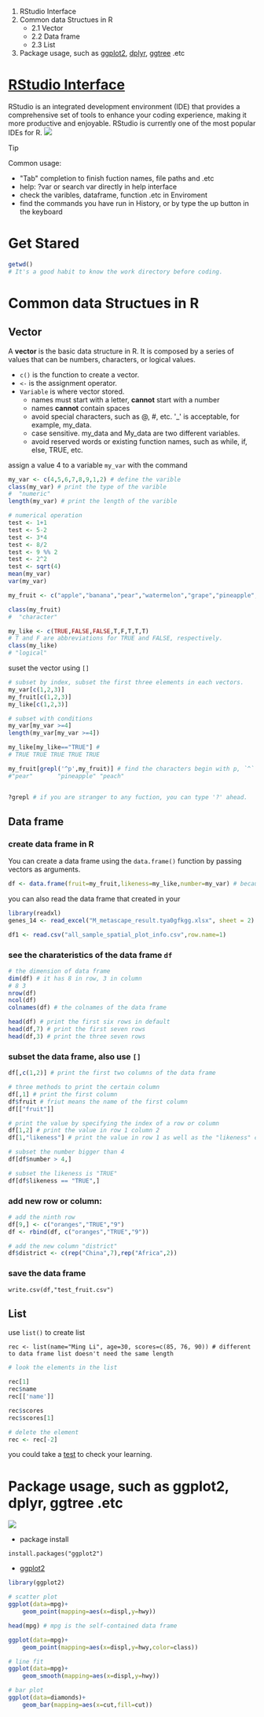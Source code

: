 1. RStudio Interface
2. Common data Structues in R
	- 2.1 Vector
	- 2.2 Data frame
 	- 2.3 List
3. Package usage, such as [ggplot2](https://rstudio.github.io/cheatsheets/data-visualization.pdf), [dplyr](https://rstudio.github.io/cheatsheets/data-transformation.pdf), [ggtree](https://www.jianshu.com/p/b37836d71a70) .etc
# [RStudio Interface](https://rstudio.github.io/cheatsheets/rstudio-ide.pdf)
RStudio is an integrated development environment (IDE) that provides a comprehensive set of tools to enhance your coding experience, making it more productive and enjoyable. RStudio is currently one of the most popular IDEs for R.
![](attachments/Pasted%20image%2020241027103947.png)



> [!Tip] 

 Common usage:
 - "Tab" completion to finish fuction names, file paths and .etc
 - help: ?var or search var directly in help interface
 - check the varibles, dataframe, function .etc in Enviroment 
 - find the commands  you have run in History, or by type the  up button in the keyboard

# Get Stared

```r
getwd()
# It's a good habit to know the work directory before coding.

```

# Common data Structues in R
## Vector
A **vector** is the basic data structure in R. It is composed by a series of values that can be numbers, characters, or logical values.
- `c()` is the function to create a vector.
- `<-` is the assignment operator.
- `Variable` is where vector stored.
	 - names must start with a letter, **cannot** start with a number
	 - names **cannot** contain spaces
	 - avoid special characters, such as @, #, etc. '_' is acceptable, for example, my_data.
	 - case sensitive. my_data and My_data are two different variables.
	 - avoid reserved words or existing function names, such as while, if, else, TRUE, etc.

assign a value 4 to a variable `my_var` with the command
```R
my_var <- c(4,5,6,7,8,9,1,2) # define the varible
class(my_var) # print the type of the varible
#  "numeric"
length(my_var) # print the length of the varible

# numerical operation
test <- 1+1
test <- 5-2
test <- 3*4
test <- 8/2
test <- 9 %% 2 
test <- 2^2
test <- sqrt(4)
mean(my_var)
var(my_var)

my_fruit <- c("apple","banana","pear","watermelon","grape","pineapple","cucumber","peach" )

class(my_fruit)
#  "character"

my_like <- c(TRUE,FALSE,FALSE,T,F,T,T,T)
# T and F are abbreviations for TRUE and FALSE, respectively.
class(my_like)
# "logical"
```

suset the vector using `[]`
```R
# subset by index, subset the first three elements in each vectors.
my_var[c(1,2,3)]
my_fruit[c(1,2,3)]
my_like[c(1,2,3)]

# subset with conditions
my_var[my_var >=4]
length(my_var[my_var >=4])

my_like[my_like=="TRUE"] # 
# TRUE TRUE TRUE TRUE TRUE

my_fruit[grepl('^p',my_fruit)] # find the characters begin with p, `^` 
#"pear"       "pineapple" "peach"


?grepl # if you are stranger to any fuction, you can type '?' ahead.

```

## Data frame
### create data frame in R
You can create a data frame using the `data.frame()` function by passing vectors as arguments.
```R
df <- data.frame(fruit=my_fruit,likeness=my_like,number=my_var) # because of the same length of each vector, you can create data frame directly.
```
you can also read the data frame that created in your 
```R
library(readxl)
genes_14 <- read_excel("M_metascape_result.tya0gfkgg.xlsx", sheet = 2)

df1 <- read.csv("all_sample_spatial_plot_info.csv",row.name=1)
```

### see the charateristics of the data frame `df`
```r
# the dimension of data frame
dim(df) # it has 8 in row, 3 in column
# 8 3 
nrow(df)
ncol(df)
colnames(df) # the colnames of the data frame

head(df) # print the first six rows in default
head(df,7) # print the first seven rows 
head(df,3) # print the three seven rows

```

### subset the data frame, also  use `[]`
```R
df[,c(1,2)] # print the first two columns of the data frame

# three methods to print the certain column 
df[,1] # print the first column
df$fruit # friut means the name of the first column
df[["fruit"]]

# print the value by specifying the index of a row or column
df[1,2] # print the value in row 1 column 2
df[1,"likeness"] # print the value in row 1 as well as the "likeness" column

# subset the number bigger than 4
df[df$number > 4,]

# subset the likeness is "TRUE"
df[df$likeness == "TRUE",]

```

### add new row or column:
```R
# add the ninth row
df[9,] <- c("oranges","TRUE","9")
df <- rbind(df, c("oranges","TRUE","9"))

# add the new column "district"
df$district <- c(rep("China",7),rep("Africa",2))

```

### save the data frame
```
write.csv(df,"test_fruit.csv")
```
## List
use `list()` to create list
```
rec <- list(name="Ming Li", age=30, scores=c(85, 76, 90)) # different to data frame list doesn't need the same length
```

```R
# look the elements in the list

rec[1]
rec$name
rec[['name']]

rec$scores
rec$scores[1]

# delete the element
rec <- rec[-2]
```
you could take a [test](https://app.datacamp.com/learn/assessments?technologies=1) to check your learning.
# Package usage, such as ggplot2, dplyr, ggtree .etc
![](https://mmbiz.qpic.cn/mmbiz_jpg/2sn6vnlXuibpcibBxbIXSrv2mfOG3E5QDnUrTq4dKA19R96d0QSicE2n0MeMibu5War80j7RrjRapVXdZ8oznH7vJQ/640?wx_fmt=jpeg&tp=webp&wxfrom=5&wx_lazy=1&wx_co=1)
- package install
```
install.packages("ggplot2")
```

- [ggplot2](https://rstudio.github.io/cheatsheets/data-visualization.pdf)
```R
library(ggplot2)

# scatter plot
ggplot(data=mpg)+
	geom_point(mapping=aes(x=displ,y=hwy))
```

```R
head(mpg) # mpg is the self-contained data frame
```

```R
ggplot(data=mpg)+
	geom_point(mapping=aes(x=displ,y=hwy,color=class))
```

```R
# line fit
ggplot(data=mpg)+
	geom_smooth(mapping=aes(x=displ,y=hwy))

```

```R
# bar plot
ggplot(data=diamonds)+
	geom_bar(mapping=aes(x=cut,fill=cut))

```

